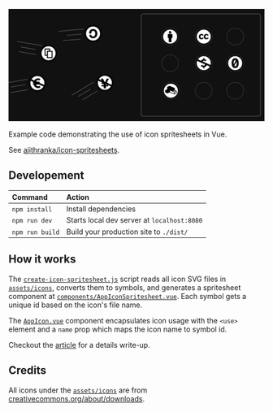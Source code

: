 ![](./cover.jpg)

Example code demonstrating the use of icon spritesheets in Vue.

See [ajithranka/icon-spritesheets](https://ajithranka/icon-spritesheets).

## Developement

| Command         | Action                                      |
| :-------------- | :------------------------------------------ |
| `npm install`   | Install dependencies                        |
| `npm run dev`   | Starts local dev server at `localhost:8080` |
| `npm run build` | Build your production site to `./dist/`     |

## How it works

The [`create-icon-spritesheet.js`](./scripts/create-icon-spritesheet.js) script reads all icon SVG files in [`assets/icons`](./src/assets/icons/), converts them to symbols, and generates a spritesheet component at [`components/AppIconSpritesheet.vue`](./src/components/AppIconSpritesheet.vue). Each symbol gets a unique id based on the icon's file name.

The [`AppIcon.vue`](./src/components/AppIcon.vue) component encapsulates icon usage with the `<use>` element and a `name` prop which maps the icon name to symbol id.

Checkout the [article](https://ajithranka/icon-spritesheets) for a details write-up.

## Credits

All icons under the [`assets/icons`](./src/assets/icons) are from [creativecommons.org/about/downloads](https://creativecommons.org/about/downloads/).
